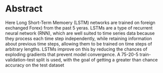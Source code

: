 # Abstract
Here Long Short-Term Memoery (LSTM) networks are trained on foreign exchanged Forex) from the past 5 yeras. LSTMs are a type of recurrent neural network (RNN), which are well suited to time series data because they process each time step independently, while retaining information about previous time steps, allowing them to be trained on time steps of arbitrary lengths. LSTMs improve on this by reducing the chances of exploding gradients that prevent model convergence. A 75-20-5 train-validation-test split is used, with the goal of getting a greater than chance accuracy on the test dataset
